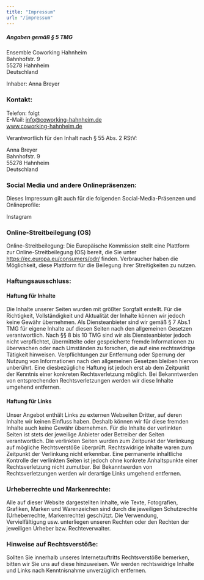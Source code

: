 ```yaml
---
title: "Impressum"
url: "/impressum"
---
```


##### Angaben gemäß § 5 TMG

Ensemble
Coworking Hahnheim  
Bahnhofstr. 9  
55278 Hahnheim  
Deutschland  

Inhaber: Anna Breyer  

### Kontakt:
Telefon: folgt  
E-Mail: info@coworking-hahnheim.de  
www.coworking-hahnheim.de  

Verantwortlich für den Inhalt nach § 55 Abs. 2 RStV:

Anna Breyer  
Bahnhofstr. 9  
55278 Hahnheim  
Deutschland

### Social Media und andere Onlinepräsenzen:   
Dieses Impressum gilt auch für die folgenden Social-Media-Präsenzen und Onlineprofile:

Instagram

### Online-Streitbeilegung (OS)
Online-Streitbeilegung: Die Europäische Kommission stellt eine Plattform zur Online-Streitbeilegung (OS) bereit, die Sie unter https://ec.europa.eu/consumers/odr/ finden. Verbraucher haben die Möglichkeit, diese Plattform für die Beilegung ihrer Streitigkeiten zu nutzen.

### Haftungsausschluss:
#### Haftung für Inhalte
Die Inhalte unserer Seiten wurden mit größter Sorgfalt erstellt. Für die Richtigkeit, Vollständigkeit und Aktualität der Inhalte können wir jedoch keine Gewähr übernehmen. Als Diensteanbieter sind wir gemäß § 7 Abs.1 TMG für eigene Inhalte auf diesen Seiten nach den allgemeinen Gesetzen verantwortlich. Nach §§ 8 bis 10 TMG sind wir als Diensteanbieter jedoch nicht verpflichtet, übermittelte oder gespeicherte fremde Informationen zu überwachen oder nach Umständen zu forschen, die auf eine rechtswidrige Tätigkeit hinweisen. Verpflichtungen zur Entfernung oder Sperrung der Nutzung von Informationen nach den allgemeinen Gesetzen bleiben hiervon unberührt. Eine diesbezügliche Haftung ist jedoch erst ab dem Zeitpunkt der Kenntnis einer konkreten Rechtsverletzung möglich. Bei Bekanntwerden von entsprechenden Rechtsverletzungen werden wir diese Inhalte umgehend entfernen.

#### Haftung für Links
Unser Angebot enthält Links zu externen Webseiten Dritter, auf deren Inhalte wir keinen Einfluss haben. Deshalb können wir für diese fremden Inhalte auch keine Gewähr übernehmen. Für die Inhalte der verlinkten Seiten ist stets der jeweilige Anbieter oder Betreiber der Seiten verantwortlich. Die verlinkten Seiten wurden zum Zeitpunkt der Verlinkung auf mögliche Rechtsverstöße überprüft. Rechtswidrige Inhalte waren zum Zeitpunkt der Verlinkung nicht erkennbar. Eine permanente inhaltliche Kontrolle der verlinkten Seiten ist jedoch ohne konkrete Anhaltspunkte einer Rechtsverletzung nicht zumutbar. Bei Bekanntwerden von Rechtsverletzungen werden wir derartige Links umgehend entfernen.

### Urheberrechte und Markenrechte:
Alle auf dieser Website dargestellten Inhalte, wie Texte, Fotografien, Grafiken, Marken und Warenzeichen sind durch die jeweiligen Schutzrechte (Urheberrechte, Markenrechte) geschützt. Die Verwendung, Vervielfältigung usw. unterliegen unseren Rechten oder den Rechten der jeweiligen Urheber bzw. Rechteverwalter.

### Hinweise auf Rechtsverstöße:
Sollten Sie innerhalb unseres Internetauftritts Rechtsverstöße bemerken, bitten wir Sie uns auf diese hinzuweisen. Wir werden rechtswidrige Inhalte und Links nach Kenntnisnahme unverzüglich entfernen.
